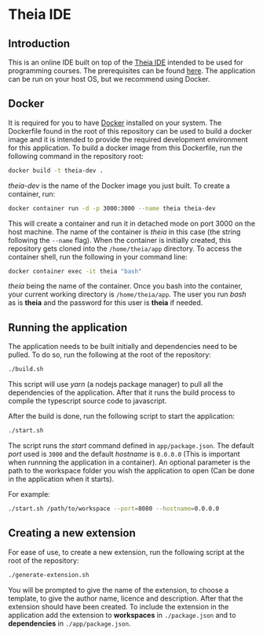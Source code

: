 # Theia IDE

## Introduction

This is an online IDE built on top of the [Theia IDE](https://theia-ide.org/docs/composing_applications/) intended to be used for programming courses. The prerequisites can be found [here](https://github.com/eclipse-theia/theia/blob/master/doc/Developing.md). The application can be run on your host OS, but we recommend using Docker.

## Docker

It is required for you to have [Docker](https://docs.docker.com/get-docker) installed on your system. The Dockerfile found in the root of this repository can be used to build a docker image and it is intended to provide the required development environment for this application. To build a docker image from this Dockerfile, run the following command in the repository root:
```bash
docker build -t theia-dev .
```
*theia-dev* is the name of the Docker image you just built. To create a container, run:
```bash
docker container run -d -p 3000:3000 --name theia theia-dev
```
This will create a container and run it in detached mode on port 3000 on the host machine. The name of the container is *theia* in this case (the string following the `--name` flag). When the container is initially created, this repository gets cloned into the `/home/theia/app` directory. To access the container shell, run the following in your command line:
```bash
docker container exec -it theia "bash"
```
*theia* being the name of the container. Once you bash into the container, your current working directory is `/home/theia/app`. The user you run *bash* as is **theia** and the password for this user is **theia** if needed.

## Running the application

The application needs to be built initially and dependencies need to be pulled. To do so, run the following at the root of the repository:
```bash
./build.sh
```
This script will use *yarn* (a nodejs package manager) to pull all the dependencies of the application. After that it runs the build process to compile the typescript source code to javascript.

After the build is done, run the following script to start the application:
```bash
./start.sh
```
The script runs the *start* command defined in `app/package.json`. The default *port* used is `3000` and the default *hostname* is `0.0.0.0` (This is important when runnning the application in a container). An optional parameter is the path to the workspace folder you wish the application to open (Can be done in the application when it starts).

For example:
```bash
./start.sh /path/to/workspace --port=8080 --hostname=0.0.0.0
```

## Creating a new extension

For ease of use, to create a new extension, run the following script at the root of the repository:
```bash
./generate-extension.sh
```
You will be prompted to give the name of the extension, to choose a template, to give the author name, licence and description. After that the extension should have been created. To include the extension in the application add the extension to **workspaces** in `./package.json` and to **dependencies** in `./app/package.json`.

<!-- TODO: Improve this bit... -->

<!-- Your extension should have a name that you provided and the /your-extension/package.json file should have it stored. Like this:

![](images/extension_package.png)

Use the name of your extension and the version where it needs to be provided. The /package.json file should look like this:

![](images/package.png)

The /app/package.json file should look like this: 

![](images/app_package.png)

Version 0.0.0 can be found in the /your-extension/package.json file -->
